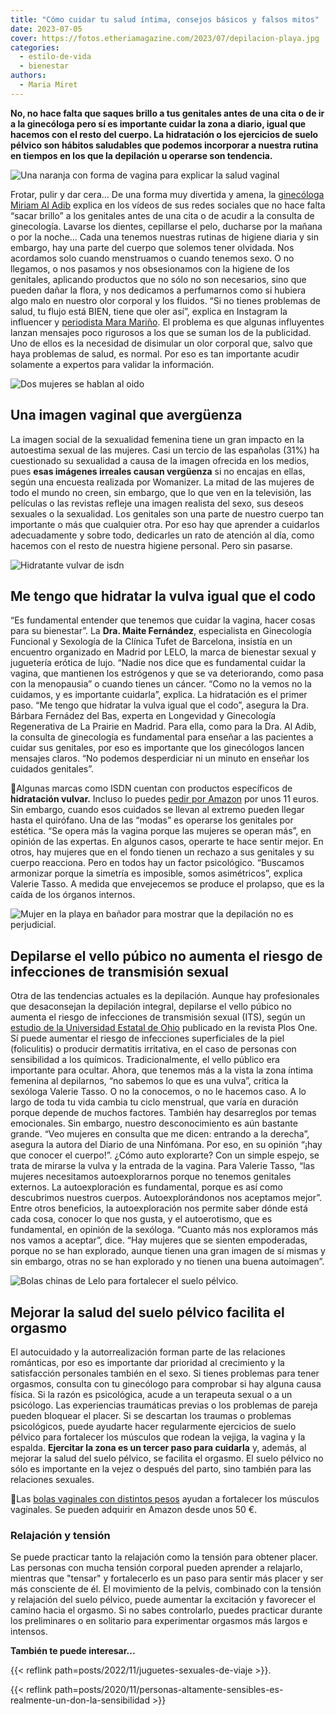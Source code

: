 ```yaml
---
title: "Cómo cuidar tu salud íntima, consejos básicos y falsos mitos"
date: 2023-07-05
cover: https://fotos.etheriamagazine.com/2023/07/depilacion-playa.jpg
categories: 
  - estilo-de-vida
  - bienestar
authors: 
  - Maria Miret
---
```


**No, no hace falta que saques brillo a tus genitales antes de una cita o de ir a la 
ginecóloga pero sí es importante cuidar la zona a diario, igual que hacemos con el resto 
del cuerpo. La hidratación o los ejercicios de suelo pélvico son hábitos saludables que 
podemos incorporar a nuestra rutina en tiempos en los que la depilación u operarse son 
tendencia.** 

![Una naranja con forma de vagina para explicar la salud vaginal](https://fotos.etheriamagazine.com/2023/07/salud-vaginal.jpg "La importancia de la salud vaginal. © Alexander Grey")

Frotar, pulir y dar cera… De una forma muy divertida y amena, la [ginecóloga Miriam Al 
Adib](https://www.instagram.com/miriam_al_adib/) explica en los vídeos de sus redes 
sociales que no hace falta “sacar brillo” a los genitales antes de una cita o de acudir 
a la consulta de ginecología. Lavarse los dientes, cepillarse el pelo, ducharse por la 
mañana o por la noche… Cada una tenemos nuestras rutinas de higiene diaria y sin 
embargo, hay una parte del cuerpo que solemos tener olvidada. Nos acordamos solo cuando 
menstruamos o cuando tenemos sexo. O no llegamos, o nos pasamos y nos obsesionamos con 
la higiene de los genitales, aplicando productos que no sólo no son necesarios, sino que 
pueden dañar la flora, y nos dedicamos a perfumarnos como si hubiera algo malo en 
nuestro olor corporal y los fluidos. “Si no tienes problemas de salud, tu flujo está 
BIEN, tiene que oler así”, explica en Instagram la influencer y [periodista Mara 
Mariño](https://www.instagram.com/meetingmara/). El problema es que algunas influyentes 
lanzan mensajes poco rigurosos a los que se suman los de la publicidad. Uno de ellos es 
la necesidad de disimular un olor corporal que, salvo que haya problemas de salud, es 
normal. Por eso es tan importante acudir solamente a expertos para validar la 
información. 

![Dos mujeres se hablan al oido](https://fotos.etheriamagazine.com/2023/07/consejos-suelo-pelvio.jpg "El cuidado genital sigue siendo tabú. © Katie Treadway")

## Una imagen vaginal que avergüenza

La imagen social de la sexualidad femenina tiene un gran impacto en la autoestima sexual 
de las mujeres. Casi un tercio de las españolas (31%) ha cuestionado su sexualidad a 
causa de la imagen ofrecida en los medios, pues **esas imágenes irreales causan 
vergüenza** si no encajas en ellas, según una encuesta realizada por Womanizer. La mitad 
de las mujeres de todo el mundo no creen, sin embargo, que lo que ven en la televisión, 
las películas o las revistas refleje una imagen realista del sexo, sus deseos sexuales o 
la sexualidad. Los genitales son una parte de nuestro cuerpo tan importante o más que 
cualquier otra. Por eso hay que aprender a cuidarlos adecuadamente y sobre todo, 
dedicarles un rato de atención al día, como hacemos con el resto de nuestra higiene 
personal. Pero sin pasarse. 

![Hidratante vulvar de isdn](https://fotos.etheriamagazine.com/2023/07/hidratante-vulva.jpg "Hidratante vulvar de ISDN.")

## Me tengo que hidratar la vulva igual que el codo

“Es fundamental entender que tenemos que cuidar la vagina, hacer cosas para su 
bienestar”. La **Dra. Maite Fernández**, especialista en Ginecología Funcional y 
Sexología de la Clínica Tufet de Barcelona, insistía en un encuentro organizado en 
Madrid por LELO, la marca de bienestar sexual y juguetería erótica de lujo. “Nadie nos 
dice que es fundamental cuidar la vagina, que mantienen los estrógenos y que se va 
deteriorando, como pasa con la menopausia” o cuando tienes un cáncer. “Como no la vemos 
no la cuidamos, y es importante cuidarla”, explica. La hidratación es el primer paso. 
“Me tengo que hidratar la vulva igual que el codo”, asegura la Dra. Bárbara Fernádez del 
Bas, experta en Longevidad y Ginecología Regenerativa de La Prairie en Madrid. Para 
ella, como para la Dra. Al Adib, la consulta de ginecología es fundamental para enseñar 
a las pacientes a cuidar sus genitales, por eso es importante que los ginecólogos lancen 
mensajes claros. “No podemos desperdiciar ni un minuto en enseñar los cuidados 
genitales”. 

📍Algunas marcas como ISDN cuentan con productos específicos de **hidratación vulvar.** 
Incluso lo puedes [pedir por Amazon](https://amzn.to/3NTX8UD) por unos 11 euros. Sin 
embargo, cuando esos cuidados se llevan al extremo pueden llegar hasta el quirófano. Una 
de las “modas” es operarse los genitales por estética. “Se opera más la vagina porque 
las mujeres se operan más”, en opinión de las expertas. En algunos casos, operarte te 
hace sentir mejor. En otros, hay mujeres que en el fondo tienen un rechazo a sus 
genitales y su cuerpo reacciona. Pero en todos hay un factor psicológico. “Buscamos 
armonizar porque la simetría es imposible, somos asimétricos”, explica Valerie Tasso. A 
medida que envejecemos se produce el prolapso, que es la caída de los órganos internos. 

![Mujer en la playa en bañador para mostrar que la depilación no es perjudicial.](https://fotos.etheriamagazine.com/2023/07/depilacion-playa.jpg "La depilación no es perjudicial. © Jakob Owens")

## Depilarse el vello púbico no aumenta el riesgo de infecciones de transmisión sexual

Otra de las tendencias actuales es la depilación. Aunque hay profesionales que 
desaconsejan la depilación integral, depilarse el vello púbico no aumenta el riesgo de 
infecciones de transmisión sexual (ITS), según un [estudio de la Universidad Estatal de 
Ohio](https://www.elespanol.com/mujer/salud-bienestar/20230410/demostrado-depilarse-completo-pubico-no-aumenta-its/744925566_0.html) 
publicado en la revista Plos One. Sí puede aumentar el riesgo de infecciones 
superficiales de la piel (foliculitis) o producir dermatitis irritativa, en el caso de 
personas con sensibilidad a los químicos. Tradicionalmente, el vello público era 
importante para ocultar. Ahora, que tenemos más a la vista la zona íntima femenina al 
depilarnos, “no sabemos lo que es una vulva”, critica la sexóloga Valerie Tasso. O no la 
conocemos, o no le hacemos caso. A lo largo de toda tu vida cambia tu ciclo menstrual, 
que varía en duración porque depende de muchos factores. También hay desarreglos por 
temas emocionales. Sin embargo, nuestro desconocimiento es aún bastante grande. “Veo 
mujeres en consulta que me dicen: entrando a la derecha”, asegura la autora del Diario 
de una Ninfómana. Por eso, en su opinión “¡hay que conocer el cuerpo!”. ¿Cómo auto 
explorarte? Con un simple espejo, se trata de mirarse la vulva y la entrada de la 
vagina. Para Valerie Tasso, “las mujeres necesitamos autoexplorarnos porque no tenemos 
genitales externos. La autoexploración es fundamental, porque es así como descubrimos 
nuestros cuerpos. Autoexplorándonos nos aceptamos mejor”. Entre otros beneficios, la 
autoexploración nos permite saber dónde está cada cosa, conocer lo que nos gusta, y el 
autoerotismo, que es fundamental, en opinión de la sexóloga. “Cuanto más nos exploramos 
más nos vamos a aceptar”, dice. “Hay mujeres que se sienten empoderadas, porque no se 
han explorado, aunque tienen una gran imagen de sí mismas y sin embargo, otras no se han 
explorado y no tienen una buena autoimagen”. 

![Bolas chinas de Lelo para fortalecer el suelo pélvico.](https://fotos.etheriamagazine.com/2023/07/bolas-chinas-ejercicios-kegel.jpg "Bolas de Lelo para fortalecer el suelo pélvico.")

## Mejorar la salud del suelo pélvico facilita el orgasmo

El autocuidado y la autorrealización forman parte de las relaciones románticas, por eso 
es importante dar prioridad al crecimiento y la satisfacción personales también en el 
sexo. Si tienes problemas para tener orgasmos, consulta con tu ginecólogo para comprobar 
si hay alguna causa física. Si la razón es psicológica, acude a un terapeuta sexual o a 
un psicólogo. Las experiencias traumáticas previas o los problemas de pareja pueden 
bloquear el placer. Si se descartan los traumas o problemas psicológicos, puede ayudarte 
hacer regularmente ejercicios de suelo pélvico para fortalecer los músculos que rodean 
la vejiga, la vagina y la espalda. **Ejercitar la zona es un tercer paso para cuidarla** 
y, además, al mejorar la salud del suelo pélvico, se facilita el orgasmo. El suelo 
pélvico no sólo es importante en la vejez o después del parto, sino también para las 
relaciones sexuales. 

📍Las [bolas vaginales con distintos pesos](https://amzn.to/46x4pAP) ayudan a fortalecer 
los músculos vaginales. Se pueden adquirir en Amazon desde unos 50 €. 

### Relajación y tensión

Se puede practicar tanto la relajación como la tensión para obtener placer. Las personas 
con mucha tensión corporal pueden aprender a relajarlo, mientras que "tensar" y 
fortalecerlo es un paso para sentir más placer y ser más consciente de él. El movimiento 
de la pelvis, combinado con la tensión y relajación del suelo pélvico, puede aumentar la 
excitación y favorecer el camino hacia el orgasmo. Si no sabes controlarlo, puedes 
practicar durante los preliminares o en solitario para experimentar orgasmos más largos 
e intensos. 

**También te puede interesar...** 

{{< reflink path=posts/2022/11/juguetes-sexuales-de-viaje >}}. 

{{< reflink 
path=posts/2020/11/personas-altamente-sensibles-es-realmente-un-don-la-sensibilidad >}}
